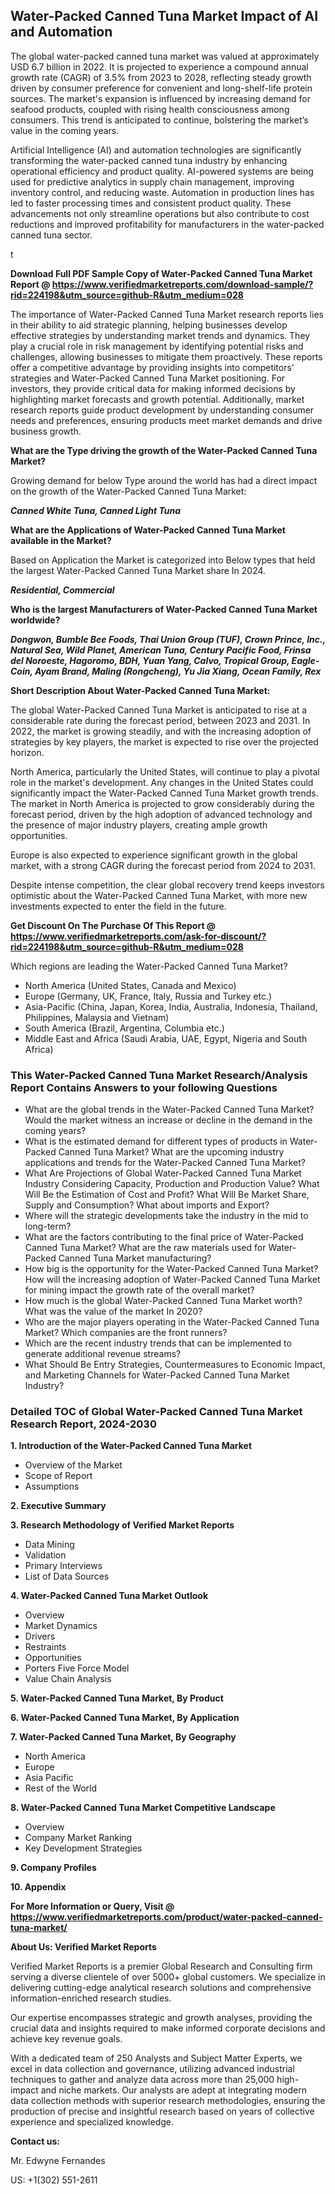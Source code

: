 <h2>Water-Packed Canned Tuna Market Impact of AI and Automation</h2><p>The global water-packed canned tuna market was valued at approximately USD 6.7 billion in 2022. It is projected to experience a compound annual growth rate (CAGR) of 3.5% from 2023 to 2028, reflecting steady growth driven by consumer preference for convenient and long-shelf-life protein sources. The market's expansion is influenced by increasing demand for seafood products, coupled with rising health consciousness among consumers. This trend is anticipated to continue, bolstering the market’s value in the coming years.</p><p>Artificial Intelligence (AI) and automation technologies are significantly transforming the water-packed canned tuna industry by enhancing operational efficiency and product quality. AI-powered systems are being used for predictive analytics in supply chain management, improving inventory control, and reducing waste. Automation in production lines has led to faster processing times and consistent product quality. These advancements not only streamline operations but also contribute to cost reductions and improved profitability for manufacturers in the water-packed canned tuna sector.</p>t</p><p id="" class=""><strong>Download Full PDF Sample Copy of Water-Packed Canned Tuna Market Report @ <a href="https://www.verifiedmarketreports.com/download-sample/?rid=224198&utm_source=github-R&utm_medium=028" target="_blank">https://www.verifiedmarketreports.com/download-sample/?rid=224198&utm_source=github-R&utm_medium=028</a></strong></p><p>The importance of&nbsp;Water-Packed Canned Tuna Market research reports lies in their ability to aid strategic planning, helping businesses develop effective strategies by understanding market trends and dynamics. They play a crucial role in risk management by identifying potential risks and challenges, allowing businesses to mitigate them proactively. These reports offer a competitive advantage by providing insights into competitors' strategies and Water-Packed Canned Tuna Market positioning. For investors, they provide critical data for making informed decisions by highlighting market forecasts and growth potential. Additionally, market research reports guide product development by understanding consumer needs and preferences, ensuring products meet market demands and drive business growth.</p><p><strong>What are the&nbsp;Type driving the growth of the Water-Packed Canned Tuna Market?</strong></p><p id="" class="">Growing demand for below Type around the world has had a direct impact on the growth of the Water-Packed Canned Tuna Market:</p><em><strong>Canned White Tuna, Canned Light Tuna</strong></em></p><strong>What are the&nbsp;Applications&nbsp;of Water-Packed Canned Tuna Market available in the Market?</strong></p><p id="" class="">Based on Application the Market is categorized into Below types that held the largest Water-Packed Canned Tuna Market share In 2024.</p><em><strong>Residential, Commercial</strong></em></p><strong>Who is the largest Manufacturers of Water-Packed Canned Tuna Market worldwide?</strong></p><p><em><strong>Dongwon, Bumble Bee Foods, Thai Union Group (TUF), Crown Prince, Inc., Natural Sea, Wild Planet, American Tuna, Century Pacific Food, Frinsa del Noroeste, Hagoromo, BDH, Yuan Yang, Calvo, Tropical Group, Eagle-Coin, Ayam Brand, Maling (Rongcheng), Yu Jia Xiang, Ocean Family, Rex</strong></em></p><p id="" class=""><strong>Short Description About Water-Packed Canned Tuna Market:</strong></p><p>The global Water-Packed Canned Tuna Market is anticipated to rise at a considerable rate during the forecast period, between 2023 and 2031. In 2022, the market is growing steadily, and with the increasing adoption of strategies by key players, the market is expected to rise over the projected horizon.</p><p>North America, particularly the United States, will continue to play a pivotal role in the market's development. Any changes in the United States could significantly impact the Water-Packed Canned Tuna Market growth trends. The market in North America is projected to grow considerably during the forecast period, driven by the high adoption of advanced technology and the presence of major industry players, creating ample growth opportunities.</p><p>Europe is also expected to experience significant growth in the global market, with a strong CAGR during the forecast period from 2024 to 2031.</p><p>Despite intense competition, the clear global recovery trend keeps investors optimistic about the Water-Packed Canned Tuna Market, with more new investments expected to enter the field in the future.</p><p id="" class=""><strong>Get Discount On The Purchase Of This Report @ <a href="https://www.verifiedmarketreports.com/ask-for-discount/?rid=224198&utm_source=github-R&utm_medium=028" target="_blank">https://www.verifiedmarketreports.com/ask-for-discount/?rid=224198&utm_source=github-R&utm_medium=028</a></strong></p>Which regions are leading the Water-Packed Canned Tuna Market?</p><ul><li>North America (United States, Canada and Mexico)</li><li>Europe (Germany, UK, France, Italy, Russia and Turkey etc.)</li><li>Asia-Pacific (China, Japan, Korea, India, Australia, Indonesia, Thailand, Philippines, Malaysia and Vietnam)</li><li>South America (Brazil, Argentina, Columbia etc.)</li><li>Middle East and Africa (Saudi Arabia, UAE, Egypt, Nigeria and South Africa)</li></ul><h3 id="" class="">This Water-Packed Canned Tuna Market Research/Analysis Report Contains Answers to your following Questions</h3><ul><li>What are the global trends in the Water-Packed Canned Tuna Market? Would the market witness an increase or decline in the demand in the coming years?</li><li>What is the estimated demand for different types of products in Water-Packed Canned Tuna Market? What are the upcoming industry applications and trends for the Water-Packed Canned Tuna Market?</li><li>What Are Projections of Global Water-Packed Canned Tuna Market Industry Considering Capacity, Production and Production Value? What Will Be the Estimation of Cost and Profit? What Will Be Market Share, Supply and Consumption? What about imports and Export?</li><li>Where will the strategic developments take the industry in the mid to long-term?</li><li>What are the factors contributing to the final price of Water-Packed Canned Tuna Market? What are the raw materials used for Water-Packed Canned Tuna Market manufacturing?</li><li>How big is the opportunity for the Water-Packed Canned Tuna Market? How will the increasing adoption of Water-Packed Canned Tuna Market for mining impact the growth rate of the overall market?</li><li>How much is the global Water-Packed Canned Tuna Market worth? What was the value of the market In 2020?</li><li>Who are the major players operating in the Water-Packed Canned Tuna Market? Which companies are the front runners?</li><li>Which are the recent industry trends that can be implemented to generate additional revenue streams?</li><li>What Should Be Entry Strategies, Countermeasures to Economic Impact, and Marketing Channels for Water-Packed Canned Tuna Market Industry?</li></ul><h3 id="" class="">Detailed TOC of Global Water-Packed Canned Tuna Market Research Report, 2024-2030</h3><p id="" class=""><strong>1. Introduction of the Water-Packed Canned Tuna Market</strong></p><ul><li>Overview of the Market</li><li>Scope of Report</li><li>Assumptions</li></ul><p id="" class=""><strong>2. Executive Summary</strong></p><p id="" class=""><strong>3. Research Methodology of Verified Market Reports</strong></p><ul><li>Data Mining</li><li>Validation</li><li>Primary Interviews</li><li>List of Data Sources</li></ul><p id="" class=""><strong>4. Water-Packed Canned Tuna Market Outlook</strong></p><ul><li>Overview</li><li>Market Dynamics</li><li>Drivers</li><li>Restraints</li><li>Opportunities</li><li>Porters Five Force Model</li><li>Value Chain Analysis</li></ul><p id="" class=""><strong>5. Water-Packed Canned Tuna Market, By Product</strong></p><p id="" class=""><strong>6. Water-Packed Canned Tuna Market, By Application</strong></p><p id="" class=""><strong>7. Water-Packed Canned Tuna Market, By Geography</strong></p><ul><li>North America</li><li>Europe</li><li>Asia Pacific</li><li>Rest of the World</li></ul><p id="" class=""><strong>8. Water-Packed Canned Tuna Market Competitive Landscape</strong></p><ul><li>Overview</li><li>Company Market Ranking</li><li>Key Development Strategies</li></ul><p id="" class=""><strong>9. Company Profiles</strong></p><p id="" class=""><strong>10. Appendix</strong></p><p id="" class=""><strong>For More Information or Query, Visit @ <a href="https://www.verifiedmarketreports.com/product/water-packed-canned-tuna-market/" target="_blank">https://www.verifiedmarketreports.com/product/water-packed-canned-tuna-market/</a></strong></p><p id="" class=""><strong>About Us: Verified Market Reports</strong></p><p id="" class="">Verified Market Reports is a premier Global Research and Consulting firm serving a diverse clientele of over 5000+ global customers. We specialize in delivering cutting-edge analytical research solutions and comprehensive information-enriched research studies.</p><p id="" class="">Our expertise encompasses strategic and growth analyses, providing the crucial data and insights required to make informed corporate decisions and achieve key revenue goals.</p><p id="" class="">With a dedicated team of 250 Analysts and Subject Matter Experts, we excel in data collection and governance, utilizing advanced industrial techniques to gather and analyze data across more than 25,000 high-impact and niche markets. Our analysts are adept at integrating modern data collection methods with superior research methodologies, ensuring the production of precise and insightful research based on years of collective experience and specialized knowledge.</p><p id="" class=""><strong>Contact us:</strong></p><p id="" class="">Mr. Edwyne Fernandes</p><p id="" class="">US: +1(302) 551-2611</p>